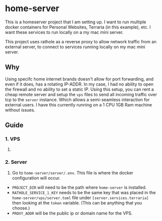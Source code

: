 # home-server
This is a homeserver project that I am setting up. I want to run multiple docker containers for Personal Websites, Terraria (in this example), etc. I want these services to run locally on a my mac mini server.

This project uses rathole as a reverse proxy to allow network traffic from an external server, to connect to services running locally on my mac mini server.

## Why
Using specifc home internet brands doesn't allow for port forwarding, and even if it does, has a rotating IP-ADDR. In my case, I had no ability to open the firewall and no ability to set a static IP. Using this setup, you can rent a cheap remote server and setup the `vps` files to send all incoming traffic over tcp to the `server` instance. Which allows a semi-seamless interaction for external users. I have this currently running on a 1 CPU 1GB Ram machine without issues.

## Guide
### 1. VPS
1. 

### 2. Server
1. Go to `home-server/server/.env`. This file is where the docker configuration will occur. 
  -  `PROJECT_DIR` will need to be the path where `home-server` is installed.
  -  `RATHOLE_SERVICE_1_KEY` needs to be the same key that was placed in the `home-server/vps/server.toml` file under `[server.services.terraria]` then looking at the `token` variable. (This can be anything that you choose.)
  -  `PROXY_ADDR` will be the public ip or domain name for the VPS.
